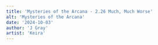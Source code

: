 ```yaml
---
title: 'Mysteries of the Arcana - 2.26 Much, Much Worse'
alt: 'Mysteries of the Arcana'
date: '2024-10-03'
author: 'J Gray'
artist: 'Keira'
---
```

